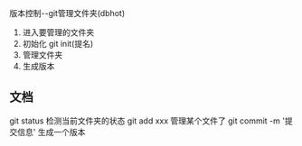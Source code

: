 版本控制--git管理文件夹(dbhot)
1. 进入要管理的文件夹
2. 初始化 git init(提名)
3. 管理文件夹
4. 生成版本

## 文档
git status 检测当前文件夹的状态
git add xxx 管理某个文件了
git commit -m '提交信息' 生成一个版本
